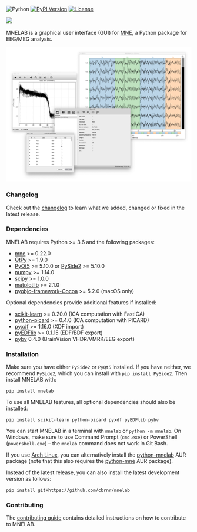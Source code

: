 ![Python](https://img.shields.io/pypi/pyversions/mnelab.svg?logo=python)
[![PyPI Version](https://img.shields.io/pypi/v/mnelab)](https://pypi.org/project/mnelab/)
[![License](https://img.shields.io/github/license/cbrnr/mnelab)](LICENSE)

![](https://raw.githubusercontent.com/cbrnr/mnelab/main/mnelab/images/mnelab_logo.png)

MNELAB is a graphical user interface (GUI) for [MNE](https://github.com/mne-tools/mne-python), a Python package for EEG/MEG analysis.

![](https://raw.githubusercontent.com/cbrnr/mnelab/main/mnelab.png)

### Changelog
Check out the [changelog](https://github.com/cbrnr/mnelab/blob/main/CHANGELOG.md) to learn what we added, changed or fixed in the latest release.

### Dependencies
MNELAB requires Python >= 3.6 and the following packages:
- [mne](https://github.com/mne-tools/mne-python) >= 0.22.0
- [QtPy](https://github.com/spyder-ide/qtpy) >= 1.9.0
- [PyQt5](https://www.riverbankcomputing.com/software/pyqt/download5) >= 5.10.0 or [PySide2](https://www.qt.io/qt-for-python) >= 5.10.0
- [numpy](http://www.numpy.org/) >= 1.14.0
- [scipy](https://www.scipy.org/scipylib/index.html) >= 1.0.0
- [matplotlib](https://matplotlib.org/) >= 2.1.0
- [pyobjc-framework-Cocoa](https://pyobjc.readthedocs.io/en/latest/) >= 5.2.0 (macOS only)

Optional dependencies provide additional features if installed:
- [scikit-learn](https://scikit-learn.org/stable/) >= 0.20.0 (ICA computation with FastICA)
- [python-picard](https://pierreablin.github.io/picard/) >= 0.4.0 (ICA computation with PICARD)
- [pyxdf](https://github.com/xdf-modules/xdf-Python) >= 1.16.0 (XDF import)
- [pyEDFlib](https://github.com/holgern/pyedflib) >= 0.1.15 (EDF/BDF export)
- [pybv](https://github.com/bids-standard/pybv) 0.4.0 (BrainVision VHDR/VMRK/EEG export)

### Installation
Make sure you have either `PySide2` or `PyQt5` installed. If you have neither, we recommend `PySide2`, which you can install with `pip install PySide2`. Then install MNELAB with:

```
pip install mnelab
```

To use all MNELAB features, all optional dependencies should also be installed:

```
pip install scikit-learn python-picard pyxdf pyEDFlib pybv
```

You can start MNELAB in a terminal with `mnelab` or `python -m mnelab`. On Windows, make sure to use Command Prompt (`cmd.exe`) or PowerShell (`powershell.exe`) &ndash; the `mnelab` command does not work in Git Bash.

If you use [Arch Linux](https://www.archlinux.org/), you can alternatively install the [python-mnelab](https://aur.archlinux.org/packages/python-mnelab/) AUR package (note that this also requires the [python-mne](https://aur.archlinux.org/packages/python-mne/) AUR package).

Instead of the latest release, you can also install the latest development version as follows:

```
pip install git+https://github.com/cbrnr/mnelab
```

### Contributing
The [contributing guide](https://github.com/cbrnr/mnelab/blob/main/CONTRIBUTING.md) contains detailed instructions on how to contribute to MNELAB.
